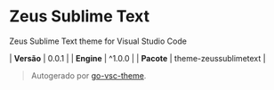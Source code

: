 # Zeus Sublime Text

Zeus Sublime Text theme for Visual Studio Code

| **Versão** | 0.0.1 |
| **Engine** | ^1.0.0 |
| **Pacote** | theme-zeussublimetext |

> Autogerado por [go-vsc-theme](https://github.com/natalbu/go-vsc-theme).
